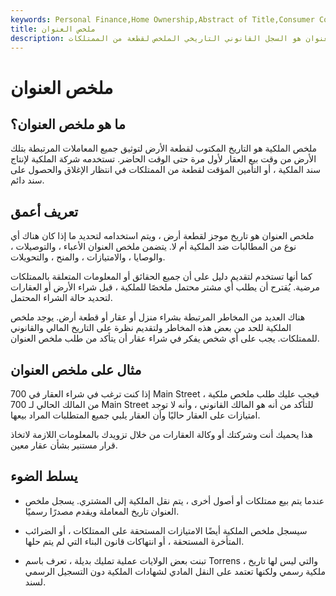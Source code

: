 ```yaml
---
keywords: Personal Finance,Home Ownership,Abstract of Title,Consumer Confidence,Currency Conversion,Liens,Real Estate
title: ملخص العنوان
description: ملخص العنوان هو السجل القانوني التاريخي الملخص لقطعة من الممتلكات.
---
```


# ملخص العنوان
## ما هو ملخص العنوان؟

ملخص الملكية هو التاريخ المكتوب لقطعة الأرض لتوثيق جميع المعاملات المرتبطة بتلك الأرض من وقت بيع العقار لأول مرة حتى الوقت الحاضر. تستخدمه شركة الملكية لإنتاج سند الملكية ، أو التأمين المؤقت لقطعة من الممتلكات في انتظار الإغلاق والحصول على سند دائم.

## تعريف أعمق

ملخص العنوان هو تاريخ موجز لقطعة أرض ، ويتم استخدامه لتحديد ما إذا كان هناك أي نوع من المطالبات ضد الملكية أم لا. يتضمن ملخص العنوان الأعباء ، والتوصيلات ، والوصايا ، والامتيازات ، والمنح ، والتحويلات.

كما أنها تستخدم لتقديم دليل على أن جميع الحقائق أو المعلومات المتعلقة بالممتلكات مرضية. يُقترح أن يطلب أي مشتر محتمل ملخصًا للملكية ، قبل شراء الأرض أو العقارات لتحديد حالة الشراء المحتمل.

هناك العديد من المخاطر المرتبطة بشراء منزل أو عقار أو قطعة أرض. يوجد ملخص الملكية للحد من بعض هذه المخاطر ولتقديم نظرة على التاريخ المالي والقانوني للممتلكات. يجب على أي شخص يفكر في شراء عقار أن يتأكد من طلب ملخص العنوان.

## مثال على ملخص العنوان

إذا كنت ترغب في شراء العقار في 700 Main Street ، فيجب عليك طلب ملخص ملكية من المالك الحالي لـ 700 Main Street للتأكد من أنه هو المالك القانوني ، وأنه لا توجد امتيازات على العقار حاليًا وأن العقار يلبي جميع المتطلبات المراد بيعها.

هذا يحميك أنت وشركتك أو وكالة العقارات من خلال تزويدك بالمعلومات اللازمة لاتخاذ قرار مستنير بشأن عقار معين.



## يسلط الضوء

- عندما يتم بيع ممتلكات أو أصول أخرى ، يتم نقل الملكية إلى المشتري. يسجل ملخص العنوان تاريخ المعاملة ويقدم مصدرًا رسميًا.

- سيسجل ملخص الملكية أيضًا الامتيازات المستحقة على الممتلكات ، أو الضرائب المتأخرة المستحقة ، أو انتهاكات قانون البناء التي لم يتم حلها.

- تبنت بعض الولايات عملية تمليك بديلة ، تعرف باسم Torrens ، والتي ليس لها تاريخ ملكية رسمي ولكنها تعتمد على النقل المادي لشهادات الملكية دون التسجيل الرسمي لسند.

